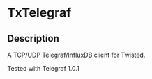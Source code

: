 # TxTelegraf

## Description

A TCP/UDP Telegraf/InfluxDB client for Twisted.

Tested with Telegraf 1.0.1
